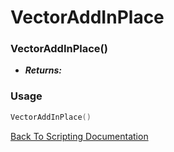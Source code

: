 # VectorAddInPlace

### VectorAddInPlace()
- ***Returns:*** 

### Usage

```Lua
VectorAddInPlace()
```


[Back To Scripting Documentation](../README.md)
